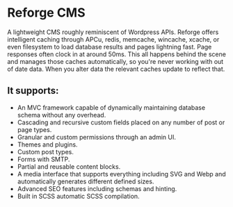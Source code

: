 # Reforge CMS
A lightweight CMS roughly reminiscent of Wordpress APIs. Reforge offers intelligent caching through APCu, redis, memcache, wincache, xcache, or even filesystem to load database results and pages lightning fast. Page responses often clock in at around 50ms. This all happens behind the scene and manages those caches automatically, so you're never working with out of date data. When you alter data the relevant caches update to reflect that.

## It supports:
- An MVC framework capable of dynamically maintaining database schema without any overhead.
- Cascading and recursive custom fields placed on any number of post or page types. 
- Granular and custom permissions through an admin UI. 
- Themes and plugins. 
- Custom post types. 
- Forms with SMTP. 
- Partial and reusable content blocks. 
- A media interface that supports everything including SVG and Webp and automatically generates different defined sizes.
- Advanced SEO features including schemas and hinting.
- Built in SCSS automatic SCSS compilation.